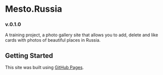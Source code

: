# Mesto.Russia

### v.0.1.0
A training project, a photo gallery site that allows you to add, delete and like cards with photos of beautiful places in Russia.

## Getting Started

This site was built using [GitHub Pages](https://pages.github.com/).


